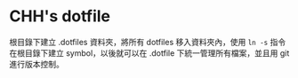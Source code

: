 # CHH's dotfile

根目錄下建立 .dotfiles 資料夾，將所有 dotfiles 移入資料夾內，使用 `ln -s` 指令在根目錄下建立 symbol，以後就可以在 .dotfile 下統一管理所有檔案，並且用 git 進行版本控制。
